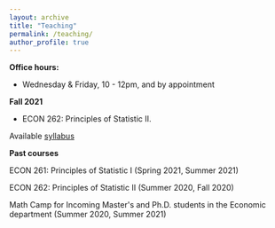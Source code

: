 ```yaml
---
layout: archive
title: "Teaching"
permalink: /teaching/
author_profile: true
---
```


**Office hours:**

* Wednesday & Friday, 10 - 12pm, and by appointment

**Fall 2021**

* ECON 262: Principles of Statistic II. 

Available [syllabus](https://github.com/huynhdattien/huynhdattien.github.io/blob/master/files/EC261_Syllabus_Fall_2021.pdf)

**Past courses**

ECON 261: Principles of Statistic I (Spring 2021, Summer 2021)

ECON 262: Principles of Statistic II (Summer 2020, Fall 2020)

Math Camp for Incoming Master's and Ph.D. students in the Economic department (Summer 2020, Summer 2021)
